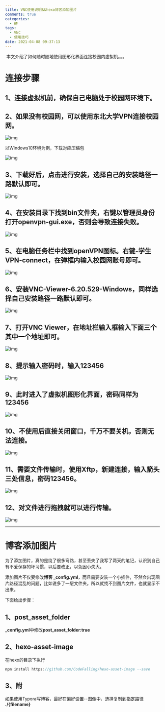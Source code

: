 ```yaml
---
title: VNC使用说明&&hexo博客添加图片
comments: true
categories:
  - 轉
tags:
  - VNC
  - 使用技巧
date: 2021-04-08 09:37:13
---
```


​	本文介绍了如何随时随地使用图形化界面连接校园内虚拟机。。。

<!--more-->

# 连接步骤

## 1、连接虚拟机前，确保自己电脑处于校园网环境下。

## 2、如果没有校园网，可以使用东北大学VPN连接校园网。

![img](VNC/clip_image002.jpg)

 

以Windows10环境为例，下载对应压缩包

![img](VNC/clip_image004.jpg)

## 3、下载好后，点击进行安装，选择自己的安装路径一路默认即可。

![img](VNC/clip_image006.jpg)

## 4、在安装目录下找到bin文件夹，右键以管理员身份打开openvpn-gui.exe，否则会导致连接失败。

![img](VNC/clip_image008.jpg)

 

## 5、在电脑任务栏中找到openVPN图标。右键-学生VPN-connect，在弹框内输入校园网账号即可。

![img](VNC/clip_image010.jpg)

 

## 6、安装VNC-Viewer-6.20.529-Windows，同样选择自己安装路径一路默认即可。

![img](VNC/clip_image011.png)

 

## 7、打开VNC Viewer，在地址栏输入框输入下面三个其中一个地址即可。

![img](VNC/clip_image013.jpg)

 

## 8、提示输入密码时，输入123456

![img](VNC/clip_image014.png)

## 9、此时进入了虚拟机图形化界面，密码同样为123456

![img](VNC/clip_image016.jpg)

 

## 10、不使用后直接关闭窗口，千万不要关机，否则无法连接。

![img](VNC/clip_image018.jpg)

 

## 11、需要文件传输时，使用Xftp，新建连接，输入箭头三处信息，密码123456。

![img](VNC/clip_image019.png)

 

 

## 12、对文件进行拖拽就可以进行传输。

![img](VNC/clip_image021.jpg)

---

# 博客添加图片

为了添加图片，真的是绕了很多弯路，甚至丢失了我写了两天的笔记，认识到自己有不爱保存的坏习惯，以后要改正，以免因小失大。

添加图片不仅要修改**博客 _config.yml**，而且需要安装一个小插件，不然会出现图片路径混乱的问题，比如说多了一层文件夹，所以就找不到图片文件，也就显示不出来。

下面给出步骤：

## 1、post_asset_folder

**_config.yml**中修改**post_asset_folder:true**

## 2、hexo-asset-image

在hexo的目录下执行

```cpp
npm install https://github.com/CodeFalling/hexo-asset-image --save
```

## 3、附

如果使用Typora写博客，最好在偏好设置--图像中，选择复制到指定路径 **./{filename}**

